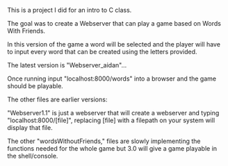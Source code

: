 This is a project I did for an intro to C class.

The goal was to create a Webserver that can play a game based on Words With Friends.

In this version of the game a word will be selected and the player will have to input every word that can be created using the letters provided.

The latest version is "Webserver_aidan"...

Once running input "localhost:8000/words" into a browser and the game should be playable.


The other files are earlier versions: 

"Webserver1.1" is just a webserver that will create a webserver and typing "localhost:8000/[file]", replacing [file] with a filepath on your system will display that file.

The other "wordsWithoutFriends," files are slowly implementing the functions needed for the whole game but 3.0 will give a game playable in the shell/console.
